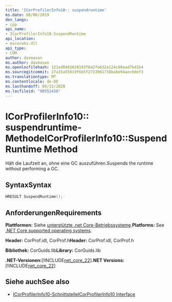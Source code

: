 ```yaml
---
title: 'ICorProfilerInfo10:: suspendruntime'
ms.date: 08/06/2019
dev_langs:
- cpp
api_name:
- ICorProfilerInfo10.SuspendRuntime
api_location:
- mscorwks.dll
api_type:
- COM
author: davmason
ms.author: davmason
ms.openlocfilehash: 121ed0401628193f6e2fe632a124c08aad7bd1b4
ms.sourcegitcommit: 27a15a55019f6b5f2733961738babe94aec0def3
ms.translationtype: MT
ms.contentlocale: de-DE
ms.lasthandoff: 09/15/2020
ms.locfileid: "90551438"
---
```

# <a name="icorprofilerinfo10suspendruntime-method"></a><span data-ttu-id="26d5e-102">ICorProfilerInfo10:: suspendruntime-Methode</span><span class="sxs-lookup"><span data-stu-id="26d5e-102">ICorProfilerInfo10::SuspendRuntime Method</span></span>

<span data-ttu-id="26d5e-103">Hält die Laufzeit an, ohne eine GC auszuführen.</span><span class="sxs-lookup"><span data-stu-id="26d5e-103">Suspends the runtime without performing a GC.</span></span>

## <a name="syntax"></a><span data-ttu-id="26d5e-104">Syntax</span><span class="sxs-lookup"><span data-stu-id="26d5e-104">Syntax</span></span>

```cpp
HRESULT SuspendRuntime();
```

## <a name="requirements"></a><span data-ttu-id="26d5e-105">Anforderungen</span><span class="sxs-lookup"><span data-stu-id="26d5e-105">Requirements</span></span>

<span data-ttu-id="26d5e-106">**Plattformen:** Siehe [unterstützte .net Core-Betriebssysteme](../../../core/install/windows.md?pivots=os-windows).</span><span class="sxs-lookup"><span data-stu-id="26d5e-106">**Platforms:** See [.NET Core supported operating systems](../../../core/install/windows.md?pivots=os-windows).</span></span>

<span data-ttu-id="26d5e-107">**Header:** CorProf.idl, CorProf.h</span><span class="sxs-lookup"><span data-stu-id="26d5e-107">**Header:** CorProf.idl, CorProf.h</span></span>

<span data-ttu-id="26d5e-108">**Bibliothek:** CorGuids.lib</span><span class="sxs-lookup"><span data-stu-id="26d5e-108">**Library:** CorGuids.lib</span></span>

<span data-ttu-id="26d5e-109">**.NET-Versionen:**[!INCLUDE[net_core_22](../../../../includes/net-core-30-md.md)]</span><span class="sxs-lookup"><span data-stu-id="26d5e-109">**.NET Versions:** [!INCLUDE[net_core_22](../../../../includes/net-core-30-md.md)]</span></span>

## <a name="see-also"></a><span data-ttu-id="26d5e-110">Siehe auch</span><span class="sxs-lookup"><span data-stu-id="26d5e-110">See also</span></span>

- [<span data-ttu-id="26d5e-111">ICorProfilerInfo10-Schnittstelle</span><span class="sxs-lookup"><span data-stu-id="26d5e-111">ICorProfilerInfo10 Interface</span></span>](icorprofilerinfo10-interface.md)
